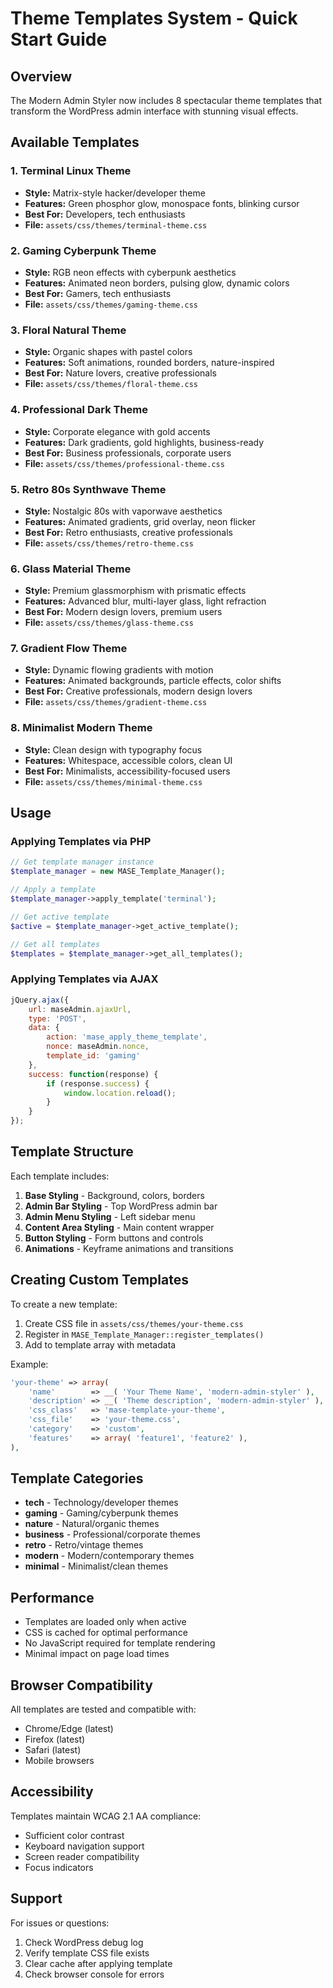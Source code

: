 # Theme Templates System - Quick Start Guide

## Overview

The Modern Admin Styler now includes 8 spectacular theme templates that transform the WordPress admin interface with stunning visual effects.

## Available Templates

### 1. Terminal Linux Theme
- **Style:** Matrix-style hacker/developer theme
- **Features:** Green phosphor glow, monospace fonts, blinking cursor
- **Best For:** Developers, tech enthusiasts
- **File:** `assets/css/themes/terminal-theme.css`

### 2. Gaming Cyberpunk Theme
- **Style:** RGB neon effects with cyberpunk aesthetics
- **Features:** Animated neon borders, pulsing glow, dynamic colors
- **Best For:** Gamers, tech enthusiasts
- **File:** `assets/css/themes/gaming-theme.css`

### 3. Floral Natural Theme
- **Style:** Organic shapes with pastel colors
- **Features:** Soft animations, rounded borders, nature-inspired
- **Best For:** Nature lovers, creative professionals
- **File:** `assets/css/themes/floral-theme.css`

### 4. Professional Dark Theme
- **Style:** Corporate elegance with gold accents
- **Features:** Dark gradients, gold highlights, business-ready
- **Best For:** Business professionals, corporate users
- **File:** `assets/css/themes/professional-theme.css`

### 5. Retro 80s Synthwave Theme
- **Style:** Nostalgic 80s with vaporwave aesthetics
- **Features:** Animated gradients, grid overlay, neon flicker
- **Best For:** Retro enthusiasts, creative professionals
- **File:** `assets/css/themes/retro-theme.css`

### 6. Glass Material Theme
- **Style:** Premium glassmorphism with prismatic effects
- **Features:** Advanced blur, multi-layer glass, light refraction
- **Best For:** Modern design lovers, premium users
- **File:** `assets/css/themes/glass-theme.css`

### 7. Gradient Flow Theme
- **Style:** Dynamic flowing gradients with motion
- **Features:** Animated backgrounds, particle effects, color shifts
- **Best For:** Creative professionals, modern design lovers
- **File:** `assets/css/themes/gradient-theme.css`

### 8. Minimalist Modern Theme
- **Style:** Clean design with typography focus
- **Features:** Whitespace, accessible colors, clean UI
- **Best For:** Minimalists, accessibility-focused users
- **File:** `assets/css/themes/minimal-theme.css`

## Usage

### Applying Templates via PHP

```php
// Get template manager instance
$template_manager = new MASE_Template_Manager();

// Apply a template
$template_manager->apply_template('terminal');

// Get active template
$active = $template_manager->get_active_template();

// Get all templates
$templates = $template_manager->get_all_templates();
```

### Applying Templates via AJAX

```javascript
jQuery.ajax({
    url: maseAdmin.ajaxUrl,
    type: 'POST',
    data: {
        action: 'mase_apply_theme_template',
        nonce: maseAdmin.nonce,
        template_id: 'gaming'
    },
    success: function(response) {
        if (response.success) {
            window.location.reload();
        }
    }
});
```

## Template Structure

Each template includes:

1. **Base Styling** - Background, colors, borders
2. **Admin Bar Styling** - Top WordPress admin bar
3. **Admin Menu Styling** - Left sidebar menu
4. **Content Area Styling** - Main content wrapper
5. **Button Styling** - Form buttons and controls
6. **Animations** - Keyframe animations and transitions

## Creating Custom Templates

To create a new template:

1. Create CSS file in `assets/css/themes/your-theme.css`
2. Register in `MASE_Template_Manager::register_templates()`
3. Add to template array with metadata

Example:

```php
'your-theme' => array(
    'name'        => __( 'Your Theme Name', 'modern-admin-styler' ),
    'description' => __( 'Theme description', 'modern-admin-styler' ),
    'css_class'   => 'mase-template-your-theme',
    'css_file'    => 'your-theme.css',
    'category'    => 'custom',
    'features'    => array( 'feature1', 'feature2' ),
),
```

## Template Categories

- **tech** - Technology/developer themes
- **gaming** - Gaming/cyberpunk themes
- **nature** - Natural/organic themes
- **business** - Professional/corporate themes
- **retro** - Retro/vintage themes
- **modern** - Modern/contemporary themes
- **minimal** - Minimalist/clean themes

## Performance

- Templates are loaded only when active
- CSS is cached for optimal performance
- No JavaScript required for template rendering
- Minimal impact on page load times

## Browser Compatibility

All templates are tested and compatible with:
- Chrome/Edge (latest)
- Firefox (latest)
- Safari (latest)
- Mobile browsers

## Accessibility

Templates maintain WCAG 2.1 AA compliance:
- Sufficient color contrast
- Keyboard navigation support
- Screen reader compatibility
- Focus indicators

## Support

For issues or questions:
1. Check WordPress debug log
2. Verify template CSS file exists
3. Clear cache after applying template
4. Check browser console for errors
